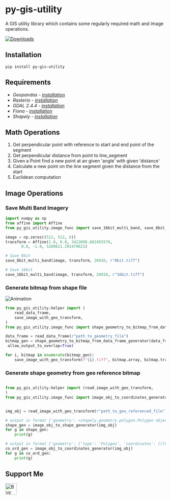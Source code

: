 # py-gis-utility

A GIS utility library which contains some regularly required math and image operations.

[![Downloads](https://static.pepy.tech/personalized-badge/py-gis-utility?period=month&units=international_system&left_color=yellowgreen&right_color=green&left_text=Downloads)](https://pepy.tech/project/py-gis-utility)

## Installation
    
    pip install py-gis-utility
    
    
## Requirements

- *_Geopandas - [installation](https://anaconda.org/conda-forge/geopandas)_*
- *_Rasterio - [installation](https://anaconda.org/conda-forge/rasterio)_*
- *_GDAL 2.4.4 - [installation](https://anaconda.org/conda-forge/gdal)_*
- *_Fiona -  [installation](https://anaconda.org/conda-forge/fiona)_*
- *_Shapely -  [installation](https://anaconda.org/conda-forge/shapely)_*

## Math Operations
 
1. Get perpendicular point with reference to start and end point of the segment 
2. Get perpendicular distance from point to line_segment
3. Given a Point find a new point at an given 'angle' with given 'distance'
4. Calculate a new point on the line segment given the distance from the start
5. Euclidean computation

## Image Operations
### Save Multi Band Imagery
```python
import numpy as np
from affine import Affine
from py_gis_utility.image_func import save_16bit_multi_band, save_8bit_multi_band

image = np.zeros((512, 512, 6))
transform = Affine(1.0, 0.0, 3422098.682455578,
       0.0, -1.0, 5289611.291479621)

# Save 8bit
save_8bit_multi_band(image, transform, 26910, r"8bit.tiff")

# Save 16bit
save_16bit_multi_band(image, transform, 26910, r"16bit.tiff")

```

### Generate bitmap from shape file

![Animation](https://user-images.githubusercontent.com/24665570/132937989-0a77de62-2c55-4369-a155-35326b21c82d.gif)

```python
from py_gis_utility.helper import (
    read_data_frame,
    save_image_with_geo_transform,
)
from py_gis_utility.image_func import shape_geometry_to_bitmap_from_data_frame_generator

data_frame = read_data_frame(r"path_to_geometry_file")
bitmap_gen = shape_geometry_to_bitmap_from_data_frame_generator(data_frame, (50, 50), (1, 1),
 allow_output_to_overlap=True)

for i, bitmap in enumerate(bitmap_gen):
    save_image_with_geo_transform(f"{i}.tiff", bitmap.array, bitmap.transform)
```

### Generate shape geometry from geo reference bitmap

```python

from py_gis_utility.helper import (read_image_with_geo_transform,
)
from py_gis_utility.image_func import image_obj_to_coordinates_generator, image_obj_to_shape_generator


img_obj = read_image_with_geo_transform(r"path_to_geo_referenced_file")

# output in format {'geometry': <shapely.geometry.polygon.Polygon object at 0x0000022009E5EC08>, 'properties': {'id': 255.0, 'crs': CRS.from_epsg(4326)}}
shape_gen = image_obj_to_shape_generator(img_obj)
for g in shape_gen:
    print(g)

# output in format {'geometry': {'type': 'Polygon', 'coordinates': [[(621000.0, 3349500.0), .... ,(621000.0, 3349489.5)]]}, 'properties': {'id': 255.0, 'crs': CRS.from_epsg(4326)}}
co_ord_gen = image_obj_to_coordinates_generator(img_obj)
for g in co_ord_gen:
    print(g)
```

## Support Me

<a href='https://ko-fi.com/fuzailpalnak' target='_blank'><img height='36' style='border:0px;height:36px;' src='https://az743702.vo.msecnd.net/cdn/kofi1.png?v=0' border='0' alt='Buy Me a Coffee at ko-fi.com' /></a>



        
